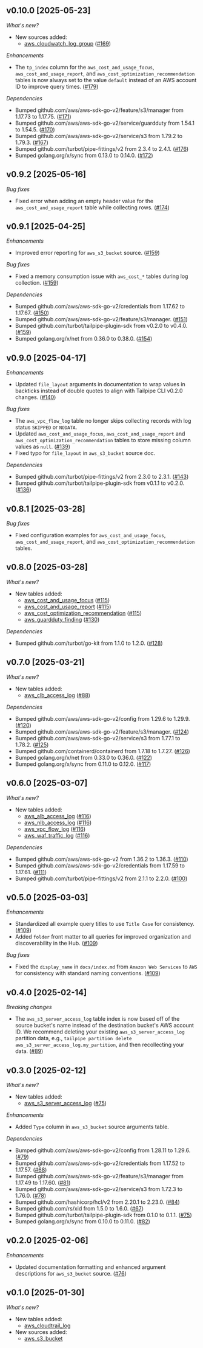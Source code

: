 ## v0.10.0 [2025-05-23]

_What's new?_

- New sources added:
  - [aws_cloudwatch_log_group](https://hub.tailpipe.io/plugins/turbot/aws/sources/aws_cloudwatch_log_group) ([#169](https://github.com/turbot/tailpipe-plugin-aws/pull/169))

_Enhancements_

- The `tp_index` column for the `aws_cost_and_usage_focus`, `aws_cost_and_usage_report`, and `aws_cost_optimization_recommendation` tables is now always set to the value `default` instead of an AWS account ID to improve query times. ([#179](https://github.com/turbot/tailpipe-plugin-aws/pull/179))

_Dependencies_

- Bumped github.com/aws/aws-sdk-go-v2/feature/s3/manager from 1.17.73 to 1.17.75. ([#171](https://github.com/turbot/tailpipe-plugin-aws/pull/171))
- Bumped github.com/aws/aws-sdk-go-v2/service/guardduty from 1.54.1 to 1.54.5. ([#170](https://github.com/turbot/tailpipe-plugin-aws/pull/170))
- Bumped github.com/aws/aws-sdk-go-v2/service/s3 from 1.79.2 to 1.79.3. ([#167](https://github.com/turbot/tailpipe-plugin-aws/pull/167))
- Bumped github.com/turbot/pipe-fittings/v2 from 2.3.4 to 2.4.1. ([#176](https://github.com/turbot/tailpipe-plugin-aws/pull/176))
- Bumped golang.org/x/sync from 0.13.0 to 0.14.0. ([#172](https://github.com/turbot/tailpipe-plugin-aws/pull/172))

## v0.9.2 [2025-05-16]

_Bug fixes_

- Fixed error when adding an empty header value for the `aws_cost_and_usage_report` table while collecting rows. ([#174](https://github.com/turbot/tailpipe-plugin-aws/pull/174))

## v0.9.1 [2025-04-25]

_Enhancements_

- Improved error reporting for `aws_s3_bucket` source. ([#159](https://github.com/turbot/tailpipe-plugin-aws/pull/159))

_Bug fixes_

- Fixed a memory consumption issue with `aws_cost_*` tables during log collection. ([#159](https://github.com/turbot/tailpipe-plugin-aws/pull/159))

_Dependencies_

- Bumped github.com/aws/aws-sdk-go-v2/credentials from 1.17.62 to 1.17.67. ([#150](https://github.com/turbot/tailpipe-plugin-aws/pull/150))
- Bumped github.com/aws/aws-sdk-go-v2/feature/s3/manager. ([#151](https://github.com/turbot/tailpipe-plugin-aws/pull/151))
- Bumped github.com/turbot/tailpipe-plugin-sdk from v0.2.0 to v0.4.0. ([#159](https://github.com/turbot/tailpipe-plugin-aws/pull/159))
- Bumped golang.org/x/net from 0.36.0 to 0.38.0. ([#154](https://github.com/turbot/tailpipe-plugin-aws/pull/154))

## v0.9.0 [2025-04-17]

_Enhancements_

- Updated `file_layout` arguments in documentation to wrap values in backticks instead of double quotes to align with Tailpipe CLI v0.2.0 changes. ([#140](https://github.com/turbot/tailpipe-plugin-aws/pull/140))

_Bug fixes_

- The `aws_vpc_flow_log` table no longer skips collecting records with log status `SKIPPED` or `NODATA`.
- Updated `aws_cost_and_usage_focus`, `aws_cost_and_usage_report` and `aws_cost_optimization_recommendation` tables to store missing column values as `null`. ([#139](https://github.com/turbot/tailpipe-plugin-aws/pull/139))
- Fixed typo for `file_layout` in `aws_s3_bucket` source doc.

_Dependencies_

- Bumped github.com/turbot/pipe-fittings/v2 from 2.3.0 to 2.3.1. ([#143](https://github.com/turbot/tailpipe-plugin-aws/pull/143))
- Bumped github.com/turbot/tailpipe-plugin-sdk from v0.1.1 to v0.2.0. ([#136](https://github.com/turbot/tailpipe-plugin-aws/pull/136))

## v0.8.1 [2025-03-28]

_Bug fixes_

- Fixed configuration examples for `aws_cost_and_usage_focus`, `aws_cost_and_usage_report`, and `aws_cost_optimization_recommendation` tables.

## v0.8.0 [2025-03-28]

_What's new?_

- New tables added:
  - [aws_cost_and_usage_focus](https://hub.tailpipe.io/plugins/turbot/aws/tables/aws_cost_and_usage_focus) ([#115](https://github.com/turbot/tailpipe-plugin-aws/pull/115))
  - [aws_cost_and_usage_report](https://hub.tailpipe.io/plugins/turbot/aws/tables/aws_cost_and_usage_report) ([#115](https://github.com/turbot/tailpipe-plugin-aws/pull/115))
  - [aws_cost_optimization_recommendation](https://hub.tailpipe.io/plugins/turbot/aws/tables/aws_cost_optimization_recommendation) ([#115](https://github.com/turbot/tailpipe-plugin-aws/pull/115))
  - [aws_guardduty_finding](https://hub.tailpipe.io/plugins/turbot/aws/tables/aws_guardduty_finding) ([#130](https://github.com/turbot/tailpipe-plugin-aws/pull/130))

_Dependencies_

- Bumped github.com/turbot/go-kit from 1.1.0 to 1.2.0. ([#128](https://github.com/turbot/tailpipe-plugin-aws/pull/128))

## v0.7.0 [2025-03-21]

_What's new?_

- New tables added:
  - [aws_clb_access_log](https://hub.tailpipe.io/plugins/turbot/aws/tables/aws_clb_access_log) ([#88](https://github.com/turbot/tailpipe-plugin-aws/pull/88))

_Dependencies_

- Bumped github.com/aws/aws-sdk-go-v2/config from 1.29.6 to 1.29.9. ([#120](https://github.com/turbot/tailpipe-plugin-aws/pull/120))
- Bumped github.com/aws/aws-sdk-go-v2/feature/s3/manager. ([#124](https://github.com/turbot/tailpipe-plugin-aws/pull/124))
- Bumped github.com/aws/aws-sdk-go-v2/service/s3 from 1.77.1 to 1.78.2. ([#125](https://github.com/turbot/tailpipe-plugin-aws/pull/125))
- Bumped github.com/containerd/containerd from 1.7.18 to 1.7.27. ([#126](https://github.com/turbot/tailpipe-plugin-aws/pull/126))
- Bumped golang.org/x/net from 0.33.0 to 0.36.0. ([#122](https://github.com/turbot/tailpipe-plugin-aws/pull/122))
- Bumped golang.org/x/sync from 0.11.0 to 0.12.0. ([#117](https://github.com/turbot/tailpipe-plugin-aws/pull/117))

## v0.6.0 [2025-03-07]

_What's new?_

- New tables added:
  - [aws_alb_access_log](https://hub.tailpipe.io/plugins/turbot/aws/tables/aws_alb_access_log) ([#116](https://github.com/turbot/tailpipe-plugin-aws/pull/116))
  - [aws_nlb_access_log](https://hub.tailpipe.io/plugins/turbot/aws/tables/aws_nlb_access_log) ([#116](https://github.com/turbot/tailpipe-plugin-aws/pull/116))
  - [aws_vpc_flow_log](https://hub.tailpipe.io/plugins/turbot/aws/tables/aws_vpc_flow_log) ([#116](https://github.com/turbot/tailpipe-plugin-aws/pull/116))
  - [aws_waf_traffic_log](https://hub.tailpipe.io/plugins/turbot/aws/tables/aws_waf_traffic_log) ([#116](https://github.com/turbot/tailpipe-plugin-aws/pull/116))

_Dependencies_

- Bumped github.com/aws/aws-sdk-go-v2 from 1.36.2 to 1.36.3. ([#110](https://github.com/turbot/tailpipe-plugin-aws/pull/110))
- Bumped github.com/aws/aws-sdk-go-v2/credentials from 1.17.59 to 1.17.61. ([#111](https://github.com/turbot/tailpipe-plugin-aws/pull/111))
- Bumped github.com/turbot/pipe-fittings/v2 from 2.1.1 to 2.2.0. ([#100](https://github.com/turbot/tailpipe-plugin-aws/pull/100))

## v0.5.0 [2025-03-03]

_Enhancements_

- Standardized all example query titles to use `Title Case` for consistency. ([#109](https://github.com/turbot/tailpipe-plugin-aws/pull/109))
- Added `folder` front matter to all queries for improved organization and discoverability in the Hub. ([#109](https://github.com/turbot/tailpipe-plugin-aws/pull/109))

_Bug fixes_

- Fixed the `display_name` in `docs/index.md` from `Amazon Web Services` to `AWS` for consistency with standard naming conventions. ([#109](https://github.com/turbot/tailpipe-plugin-aws/pull/109))

## v0.4.0 [2025-02-14]

_Breaking changes_

- The `aws_s3_server_access_log` table index is now based off of the source bucket's name instead of the destination bucket's AWS account ID. We recommend deleting your existing `aws_s3_server_access_log` partition data, e.g., `tailpipe partition delete aws_s3_server_access_log.my_partition`, and then recollecting your data. ([#89](https://github.com/turbot/tailpipe-plugin-aws/pull/89))

## v0.3.0 [2025-02-12]

_What's new?_

- New tables added:
  - [aws_s3_server_access_log](https://hub.tailpipe.io/plugins/turbot/aws/tables/aws_s3_server_access_log) ([#75](https://github.com/turbot/tailpipe-plugin-aws/pull/75))

_Enhancements_

- Added `Type` column in `aws_s3_bucket` source arguments table.

_Dependencies_

- Bumped github.com/aws/aws-sdk-go-v2/config from 1.28.11 to 1.29.6. ([#79](https://github.com/turbot/tailpipe-plugin-aws/pull/79))
- Bumped github.com/aws/aws-sdk-go-v2/credentials from 1.17.52 to 1.17.57. ([#68](https://github.com/turbot/tailpipe-plugin-aws/pull/68))
- Bumped github.com/aws/aws-sdk-go-v2/feature/s3/manager from 1.17.49 to 1.17.60. ([#81](https://github.com/turbot/tailpipe-plugin-aws/pull/81))
- Bumped github.com/aws/aws-sdk-go-v2/service/s3 from 1.72.3 to 1.76.0. ([#78](https://github.com/turbot/tailpipe-plugin-aws/pull/78))
- Bumped github.com/hashicorp/hcl/v2 from 2.20.1 to 2.23.0. ([#84](https://github.com/turbot/tailpipe-plugin-aws/pull/84))
- Bumped github.com/rs/xid from 1.5.0 to 1.6.0. ([#67](https://github.com/turbot/tailpipe-plugin-aws/pull/67))
- Bumped github.com/turbot/tailpipe-plugin-sdk from 0.1.0 to 0.1.1. ([#75](https://github.com/turbot/tailpipe-plugin-aws/pull/75))
- Bumped golang.org/x/sync from 0.10.0 to 0.11.0. ([#82](https://github.com/turbot/tailpipe-plugin-aws/pull/82))

## v0.2.0 [2025-02-06]

_Enhancements_

- Updated documentation formatting and enhanced argument descriptions for `aws_s3_bucket` source. ([#76](https://github.com/turbot/tailpipe-plugin-aws/pull/76))

## v0.1.0 [2025-01-30]

_What's new?_

- New tables added:
  - [aws_cloudtrail_log](https://hub.tailpipe.io/plugins/turbot/aws/tables/aws_cloudtrail_log)
- New sources added:
  - [aws_s3_bucket](https://hub.tailpipe.io/plugins/turbot/aws/sources/aws_s3_bucket)
